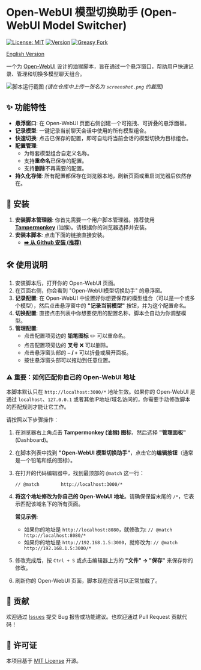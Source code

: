 # Open-WebUI 模型切换助手 (Open-WebUI Model Switcher)

[![License: MIT](https://img.shields.io/badge/License-MIT-yellow.svg)](https://opensource.org/licenses/MIT)
[![Version](https://img.shields.io/badge/version-1.7-blue.svg)](#)
[![Greasy Fork](https://img.shields.io/badge/Greasy%20Fork-Install-brightgreen.svg)](https://greasyfork.org/zh-CN/scripts/YOUR-SCRIPT-ID-HERE) <!-- 请在发布到 Greasy Fork 后替换 YOUR-SCRIPT-ID-HERE -->

[English Version](./README_EN.md) <!-- 可选 -->

一个为 [Open-WebUI](https://github.com/open-webui/open-webui) 设计的油猴脚本，旨在通过一个悬浮窗口，帮助用户快速记录、管理和切换多模型聊天组合。

![脚本运行截图](https://raw.githubusercontent.com/guihuashaoxiang/open-webui-model-switcher/main/screenshot.png)
*(请在仓库中上传一张名为 `screenshot.png` 的截图)*

## ✨ 功能特性

*   **悬浮窗口**: 在 Open-WebUI 页面右侧创建一个可拖拽、可折叠的悬浮面板。
*   **记录模型**: 一键记录当前聊天会话中使用的所有模型组合。
*   **快速切换**: 点击已保存的配置，即可自动将当前会话的模型切换为目标组合。
*   **配置管理**:
    *   为每套模型组合自定义名称。
    *   支持**重命名**已保存的配置。
    *   支持**删除**不再需要的配置。
*   **持久化存储**: 所有配置都保存在浏览器本地，刷新页面或重启浏览器后依然存在。

## 🚀 安装

1.  **安装脚本管理器**: 你首先需要一个用户脚本管理器。推荐使用 [**Tampermonkey**](https://www.tampermonkey.net/) (油猴)。请根据你的浏览器选择并安装。
2.  **安装本脚本**: 点击下面的链接直接安装。
    *   **[➡️ 从 Github 安装 (推荐)](https://github.com/guihuashaoxiang/open-webui-model-switcher/blob/main/open-webui-model-switcher.user.js)**

## 🛠️ 使用说明

1.  安装脚本后，打开你的 Open-WebUI 页面。
2.  在页面右侧，你会看到 "Open-WebUI模型切换助手" 的悬浮窗。
3.  **记录配置**: 在 Open-WebUI 中设置好你想要保存的模型组合（可以是一个或多个模型），然后点击悬浮窗中的 **"记录当前模型"** 按钮，并为这个配置命名。
4.  **切换配置**: 直接点击列表中你想要使用的配置名称，脚本会自动为你调整模型。
5.  **管理配置**:
    *   点击配置项旁边的 **铅笔图标** ✏️ 可以重命名。
    *   点击配置项旁边的 **叉号** ❌ 可以删除。
    *   点击悬浮窗头部的 **`—` / `+`** 可以折叠或展开面板。
    *   按住悬浮窗头部可以拖动到任意位置。

### ⚠️ 重要：如何匹配你自己的 Open-WebUI 地址

本脚本默认只在 `http://localhost:3000/*` 地址生效。如果你的 Open-WebUI 是通过 `localhost`、`127.0.0.1` 或者其他IP地址/域名访问的，你需要手动修改脚本的匹配规则才能让它工作。

请按照以下步骤操作：

1.  在浏览器右上角点击 **Tampermonkey (油猴) 图标**，然后选择 **"管理面板"** (Dashboard)。
2.  在脚本列表中找到 **"Open-WebUI 模型切换助手"**，点击它的**编辑按钮**（通常是一个铅笔和纸的图标）。
3.  在打开的代码编辑器中，找到最顶部的 `@match` 这一行：
    ```
    // @match        http://localhost:3000/*
    ```
4.  **将这个地址修改为你自己的 Open-WebUI 地址**。请确保保留末尾的 `/*`，它表示匹配该域名下的所有页面。

    **常见示例:**
    *   如果你的地址是 `http://localhost:8080`，就修改为:
        `// @match        http://localhost:8080/*`
    *   如果你的地址是 `http://192.168.1.5:3000`，就修改为:
        `// @match        http://192.168.1.5:3000/*`

5.  修改完成后，按 `Ctrl + S` 或点击编辑器上方的 **"文件" -> "保存"** 来保存你的修改。
6.  刷新你的 Open-WebUI 页面，脚本现在应该可以正常加载了。

## 🤝 贡献

欢迎通过 [Issues](https://github.com/guihuashaoxiang/open-webui-model-switcher/issues) 提交 Bug 报告或功能建议。也欢迎通过 Pull Request 贡献代码！

## 📄 许可证

本项目基于 [MIT License](LICENSE) 开源。
